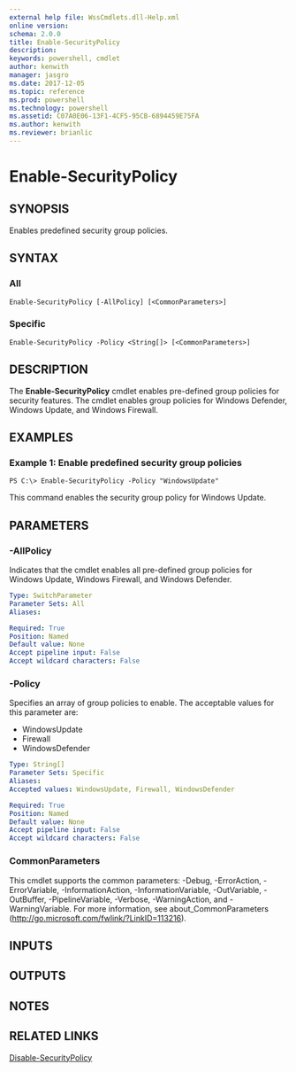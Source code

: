 ```yaml
---
external help file: WssCmdlets.dll-Help.xml
online version: 
schema: 2.0.0
title: Enable-SecurityPolicy
description: 
keywords: powershell, cmdlet
author: kenwith
manager: jasgro
ms.date: 2017-12-05
ms.topic: reference
ms.prod: powershell
ms.technology: powershell
ms.assetid: C07A0E06-13F1-4CF5-95CB-6894459E75FA
ms.author: kenwith
ms.reviewer: brianlic
---
```


# Enable-SecurityPolicy

## SYNOPSIS
Enables predefined security group policies.

## SYNTAX

### All
```
Enable-SecurityPolicy [-AllPolicy] [<CommonParameters>]
```

### Specific
```
Enable-SecurityPolicy -Policy <String[]> [<CommonParameters>]
```

## DESCRIPTION
The **Enable-SecurityPolicy** cmdlet enables pre-defined group policies for security features.
The cmdlet enables group policies for Windows Defender, Windows Update, and Windows Firewall.

## EXAMPLES

### Example 1: Enable predefined security group policies
```
PS C:\> Enable-SecurityPolicy -Policy "WindowsUpdate"
```

This command enables the security group policy for Windows Update.

## PARAMETERS

### -AllPolicy
Indicates that the cmdlet enables all pre-defined group policies for Windows Update, Windows Firewall, and Windows Defender.

```yaml
Type: SwitchParameter
Parameter Sets: All
Aliases: 

Required: True
Position: Named
Default value: None
Accept pipeline input: False
Accept wildcard characters: False
```

### -Policy
Specifies an array of group policies to enable.
The acceptable values for this parameter are:

- WindowsUpdate
- Firewall
- WindowsDefender

```yaml
Type: String[]
Parameter Sets: Specific
Aliases: 
Accepted values: WindowsUpdate, Firewall, WindowsDefender

Required: True
Position: Named
Default value: None
Accept pipeline input: False
Accept wildcard characters: False
```

### CommonParameters
This cmdlet supports the common parameters: -Debug, -ErrorAction, -ErrorVariable, -InformationAction, -InformationVariable, -OutVariable, -OutBuffer, -PipelineVariable, -Verbose, -WarningAction, and -WarningVariable. For more information, see about_CommonParameters (http://go.microsoft.com/fwlink/?LinkID=113216).

## INPUTS

## OUTPUTS

## NOTES

## RELATED LINKS

[Disable-SecurityPolicy](./Disable-SecurityPolicy.md)

